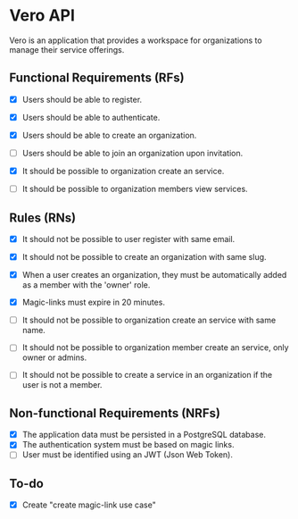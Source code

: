 # Vero API

Vero is an application that provides a workspace for organizations to manage their service offerings.

## Functional Requirements (RFs)

- [x] Users should be able to register.
- [x] Users should be able to authenticate.
- [x] Users should be able to create an organization.
- [ ] Users should be able to join an organization upon invitation.

- [x] It should be possible to organization create an service.
- [ ] It should be possible to organization members view services.

## Rules (RNs)

- [x] It should not be possible to user register with same email.
- [x] It should not be possible to create an organization with same slug.
- [x] When a user creates an organization,
      they must be automatically added as a member with the 'owner' role.
- [x] Magic-links must expire in 20 minutes.

- [ ] It should not be possible to organization create an service with same name.
- [ ] It should not be possible to organization member create an service, only owner or admins.
- [ ] It should not be possible to create a service in an organization if the user is not a member.

## Non-functional Requirements (NRFs)

- [x] The application data must be persisted in a PostgreSQL database.
- [x] The authentication system must be based on magic links.
- [ ] User must be identified using an JWT (Json Web Token).

## To-do

- [x] Create "create magic-link use case"
